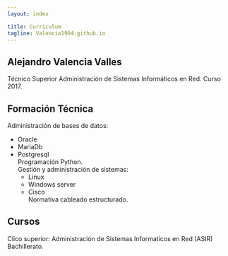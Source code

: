 ```yaml
---
layout: index

title: Curriculum	
tagline: Valencia1904.github.io
---
```


## **Alejandro Valencia Valles**
Técnico Superior Administración de Sistemas Informáticos en Red. Curso 2017.


## **Formación Técnica**
Administración de  bases de datos:  
-	Oracle  
-	MariaDb  
-	Postgresql  
Programación Python.  
Gestión y administración de sistemas:  
	+ Linux  
	+ Windows server  
	+ Cisco  
Normativa cableado estructurado.  


## **Cursos**
Clico superior: Administración de Sistemas Informaticos en Red (ASIR)
Bachillerato.

